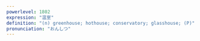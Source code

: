 ```yaml
---
powerlevel: 1802
expression: "温室"
definition: "(n) greenhouse; hothouse; conservatory; glasshouse; (P)"
pronunciation: "おんしつ"
---
```

